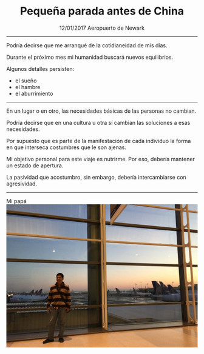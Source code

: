 # <center>Pequeña parada antes de China</center>

<center>
12/01/2017  
Aeropuerto de Newark
</center>

---

Podría decirse que me arranqué de la cotidianeidad de mis días.  

Durante el próximo mes mi humanidad buscará nuevos equilibrios.  

Algunos detalles persisten:

- el sueño
- el hambre
- el aburrimiento

---

En un lugar o en otro, las necesidades básicas de las personas no cambian.  

Podría decirse que en una cultura u otra sí cambian las soluciones a esas necesidades.  

Por supuesto que es parte de la manifestación de cada individuo la forma en que interseca costumbres que le son ajenas.  

Mi objetivo personal para este viaje es nutrirme. Por eso, debería mantener un estado de apertura.  

La pasividad que acostumbro, sin embargo, debería intercambiarse con agresividad.

---

<div class="swiper my-carousel">
  <div class="swiper-wrapper">
    <div class="swiper-slide">
        <div class="slide-title">Mi papá</div>
        <img src="/imgs/LD001.jpg" alt="Mi papá">
    </div>
  </div>
  <div class="swiper-pagination"></div>
</div>
